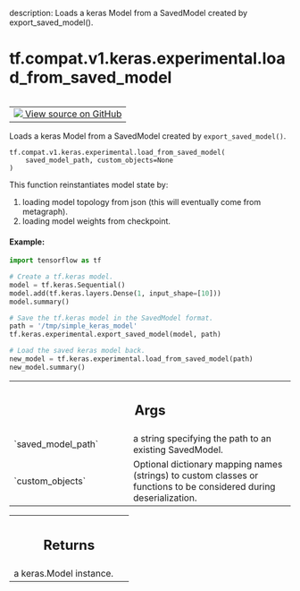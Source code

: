 description: Loads a keras Model from a SavedModel created by export_saved_model().

<div itemscope itemtype="http://developers.google.com/ReferenceObject">
<meta itemprop="name" content="tf.compat.v1.keras.experimental.load_from_saved_model" />
<meta itemprop="path" content="Stable" />
</div>

# tf.compat.v1.keras.experimental.load_from_saved_model

<!-- Insert buttons and diff -->

<table class="tfo-notebook-buttons tfo-api nocontent" align="left">
<td>
  <a target="_blank" href="https://github.com/keras-team/keras/tree/v2.7.0/keras/saving/saved_model_experimental.py#L366-L424">
    <img src="https://www.tensorflow.org/images/GitHub-Mark-32px.png" />
    View source on GitHub
  </a>
</td>
</table>



Loads a keras Model from a SavedModel created by `export_saved_model()`.

<pre class="devsite-click-to-copy prettyprint lang-py tfo-signature-link">
<code>tf.compat.v1.keras.experimental.load_from_saved_model(
    saved_model_path, custom_objects=None
)
</code></pre>



<!-- Placeholder for "Used in" -->

This function reinstantiates model state by:
1) loading model topology from json (this will eventually come
   from metagraph).
2) loading model weights from checkpoint.

#### Example:



```python
import tensorflow as tf

# Create a tf.keras model.
model = tf.keras.Sequential()
model.add(tf.keras.layers.Dense(1, input_shape=[10]))
model.summary()

# Save the tf.keras model in the SavedModel format.
path = '/tmp/simple_keras_model'
tf.keras.experimental.export_saved_model(model, path)

# Load the saved keras model back.
new_model = tf.keras.experimental.load_from_saved_model(path)
new_model.summary()
```

<!-- Tabular view -->
 <table class="responsive fixed orange">
<colgroup><col width="214px"><col></colgroup>
<tr><th colspan="2"><h2 class="add-link">Args</h2></th></tr>

<tr>
<td>
`saved_model_path`
</td>
<td>
a string specifying the path to an existing SavedModel.
</td>
</tr><tr>
<td>
`custom_objects`
</td>
<td>
Optional dictionary mapping names
(strings) to custom classes or functions to be
considered during deserialization.
</td>
</tr>
</table>



<!-- Tabular view -->
 <table class="responsive fixed orange">
<colgroup><col width="214px"><col></colgroup>
<tr><th colspan="2"><h2 class="add-link">Returns</h2></th></tr>
<tr class="alt">
<td colspan="2">
a keras.Model instance.
</td>
</tr>

</table>

